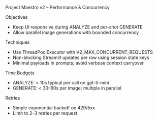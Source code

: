 Project Maestro v2 – Performance & Concurrency

Objectives

- Keep UI responsive during ANALYZE and per-shot GENERATE
- Allow parallel image generations with bounded concurrency

Techniques

- Use ThreadPoolExecutor with V2_MAX_CONCURRENT_REQUESTS
- Non-blocking Streamlit updates per row using session state keys
- Minimal payloads in prompts; avoid verbose context carryover

Time Budgets

- ANALYZE: < 10s typical per call on gpt-5-mini
- GENERATE: < 30–60s per image; multiple in parallel

Retries

- Simple exponential backoff on 429/5xx
- Limit to 2–3 retries per request


